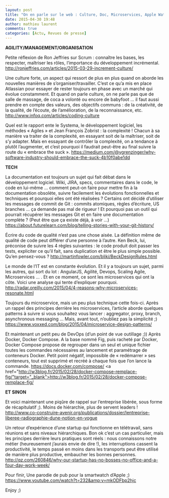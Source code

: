 ```yaml
---
layout: post
title: "On en parle sur le web : Culture, Doc, Microservices, Apple Watch ..."
date: 2015-04-30 19:48
author: mathieu laurent
comments: true
categories: [Actu, Revues de presse]
---
```

<strong>AGILITY/MANAGEMENT/ORGANISATION</strong>

Petite réflexion de Ron Jeffries sur Scrum : connaître les bases, les respecter, maîtriser les rôles, l’importance du développement incrémental.
<a href="http://ronjeffries.com/articles/2015-03-29-increment-culture/" target="_blank">http://ronjeffries.com/articles/2015-03-29-increment-culture/</a>

Une culture forte, un aspect qui ressort de plus en plus quand on aborde les nouvelles manières de s’organiser/travailler.
C’est ce qu’a mis en place Atlassian pour essayer de rester toujours en phase avec un marché qui évolue constamment.
Et quand on parle culture, on ne parle pas que de salle de massage, de coca a volonté ou encore de babyfoot … il faut aussi prendre en compte des valeurs, des objectifs communs : de la créativité, de la qualité, de l’écoute, de l’amélioration, de la reconnaissance, etc.
<a href="http://www.infoq.com/articles/coding-culture" target="_blank">http://www.infoq.com/articles/coding-culture</a>

Quel est le rapport ente le Systema, le développement logiciel, les méthodes « Agiles » et Jean François Zobrist : la complexité !
Chacun à sa manière va traiter de la complexité, en essayant soit de la maîtriser, soit de s’y adapter.
Mais en essayant de contrôler la complexité, on a tendance à plutôt l’augmenter, et c’est pourquoi il faudrait peut-être au final suivre la route du « embrace the suck ».
<a href="https://medium.com/@ygrenzinger/why-software-industry-should-embrace-the-suck-4b10f0abe1dd" target="_blank">https://medium.com/@ygrenzinger/why-software-industry-should-embrace-the-suck-4b10f0abe1dd</a>

<strong>TECH</strong>

La documentation est toujours un sujet qui fait débat dans le développement logiciel.
Wiki, JIRA, specs, commentaires dans le code, le code en lui-même … comment peut-on faire pour mettre fin à la documentation obsolète, suivre facilement les évolutions fonctionnelles et techniques et pourquoi elles ont été réalisées ?
Certains ont décidé d’utiliser les messages de commit de Git : commits atomiques, règles d’écriture, US branches … ça demande pas mal de rigueur !
Et pourquoi pas un outil qui pourrait récupérer les messages Git et en faire une documentation complète ? (Peut être que ça existe déjà, à voir …)
<a href="https://about.futurelearn.com/blog/telling-stories-with-your-git-history/" target="_blank">https://about.futurelearn.com/blog/telling-stories-with-your-git-history/</a>

Écrire du code de qualité n’est pas une chose aisée. La définition même de qualité de code peut différer d’une personne à l’autre.
Ken Beck, lui, préconise de suivre les 4 règles suivantes : le code produit doit passer les tests, expliciter ce qu’il fait, sans duplication et être le plus simple possible.
Qu’en pensez-vous ?
<a href="http://martinfowler.com/bliki/BeckDesignRules.html" target="_blank">http://martinfowler.com/bliki/BeckDesignRules.html</a>

Le monde de l’IT est en constante évolution. Et il y a toujours un sujet, parmi les autres, qui sort du lot : AngularJS, Agilité, Devops, Scaling Agile, Microservices … .
Et en ce moment, ce sont les microservices qui ont la côte.
Voici une analyse qui tente d’expliquer pourquoi.
<a href="http://radar.oreilly.com/2015/04/4-reasons-why-microservices-resonate.html" target="_blank">http://radar.oreilly.com/2015/04/4-reasons-why-microservices-resonate.html</a>

Toujours du microservice, mais un peu plus technique cette fois-ci.
Après un rappel des principes derrière les microservices, l’article aborde quelques patterns à suivre si vous souhaitez vous lancer : aggregator, proxy, branch, asynchronous messaging …
Mais, avant tout, n’oubliez pas la simplicité ;)
<a href="https://www.voxxed.com/blog/2015/04/microservice-design-patterns/" target="_blank">https://www.voxxed.com/blog/2015/04/microservice-design-patterns/</a>

Et maintenant un petit peu de DevOps (d’un point de vue outillage ;))
Après Docker, Docker Compose.
A la base nommé Fig, puis racheté par Docker, Docker Compose propose de regrouper dans un seul et unique fichier toutes les commandes nécessaires au lancement et paramétrage de conteneurs Docker.
Petit point négatif, impossible de « redémarrer » ses conteneurs, tout est supprimé et recréé à chaque fois que l’on lance la commande.
<a href="https://docs.docker.com/compose/" target="_blank">https://docs.docker.com/compose/</a>
<a href="http://w3blog.fr/2015/02/28/docker-compose-remplace-fig/"target="_blank">http://w3blog.fr/2015/02/28/docker-compose-remplace-fig/</a>

<strong>ET SINON</strong>

Et voici maintenant une piqûre de rappel sur l’entreprise libérée, sous forme de récapitulatif ;).
Moins de hiérarchie, plus de servent leaders !
<a href="http://www.co-construire-avenir.org/publications/dossier/lentreprise-liberee-radiographie-dune-notion-en-vogue" target="_blank">http://www.co-construire-avenir.org/publications/dossier/lentreprise-liberee-radiographie-dune-notion-en-vogue</a>

Un retour d’expérience d’une startup qui fonctionne en télétravail, sans réunions et sans niveaux hiérarchiques.
Bon ok c’est un cas particulier, mais les principes derrière leurs pratiques sont réels : nous connaissons notre métier (heureusement j’aurais envie de dire !), les interruptions cassent la productivité, le temps passé en moins dans les transports peut être utilisé de manière plus productive, embaucher les bonnes personnes.
<a href="http://qz.com/260846/why-our-startup-has-no-bosses-no-office-and-a-four-day-work-week/" target="_blank">http://qz.com/260846/why-our-startup-has-no-bosses-no-office-and-a-four-day-work-week/</a>

Pour finir, Une parodie de pub pour la smartwatch d’Apple ;)
<a href="https://www.youtube.com/watch?t=232&amp;v=mkODFbp2hjc" target="_blank">https://www.youtube.com/watch?t=232&amp;v=mkODFbp2hjc</a>

Enjoy ;)

